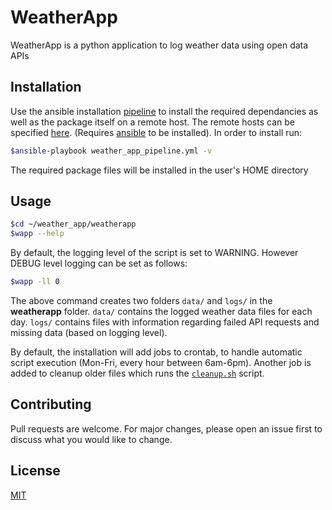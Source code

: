 # WeatherApp

WeatherApp is a python application to log weather data using open data APIs

## Installation

Use the ansible installation [pipeline](weather_app_pipeline.yml) to install the required dependancies as well as the package itself on a remote host. The remote hosts can be specified [here](hosts). (Requires [ansible](https://docs.ansible.com/ansible/latest/installation_guide/intro_installation.html) to be installed). In order to install run:

```bash
$ansible-playbook weather_app_pipeline.yml -v
```

The required package files will be installed in the user's HOME directory

## Usage

```bash
$cd ~/weather_app/weatherapp
$wapp --help
```

By default, the logging level of the script is set to WARNING. However DEBUG level logging can be set as follows:

```bash
$wapp -ll 0
```

The above command creates two folders `data/` and `logs/` in the **weatherapp** folder. `data/` contains the logged weather data files for each day. `logs/` contains files with information regarding failed API requests and missing data (based on logging level).

By default, the installation will add jobs to crontab, to handle automatic script execution (Mon-Fri, every hour between 6am-6pm). Another job is added to cleanup older files which runs the [`cleanup.sh`](cleanup.sh) script.


## Contributing

Pull requests are welcome. For major changes, please open an issue first to discuss what you would like to change.

## License

[MIT](https://choosealicense.com/licenses/mit/)
